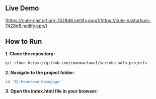 ## Live Demo
[https://cute-nasturtium-7428d8.netlify.app/](https://cute-nasturtium-7428d8.netlify.app/)

## How to Run

**1. Clone the repository:**
```bash
git clone https://github.com/imanmaulana1/scrimba-solo-projects
```

**2. Navigate to the project folder:**
```bash
cd '01-Hometown Homepage'
```

**3. Open the index.html file in your browser:**
